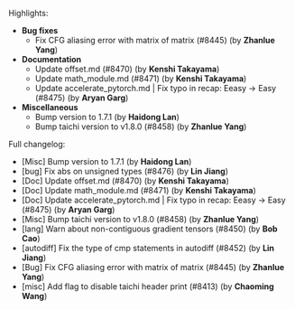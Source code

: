 Highlights:
   - **Bug fixes**
      - Fix CFG aliasing error with matrix of matrix (#8445) (by **Zhanlue Yang**)
   - **Documentation**
      - Update offset.md (#8470) (by **Kenshi Takayama**)
      - Update math_module.md (#8471) (by **Kenshi Takayama**)
      - Update accelerate_pytorch.md | Fix typo in recap: Eeasy -> Easy (#8475) (by **Aryan Garg**)
   - **Miscellaneous**
      - Bump version to 1.7.1 (by **Haidong Lan**)
      - Bump taichi version to v1.8.0 (#8458) (by **Zhanlue Yang**)

Full changelog:
   - [Misc] Bump version to 1.7.1 (by **Haidong Lan**)
   - [bug] Fix abs on unsigned types (#8476) (by **Lin Jiang**)
   - [Doc] Update offset.md (#8470) (by **Kenshi Takayama**)
   - [Doc] Update math_module.md (#8471) (by **Kenshi Takayama**)
   - [Doc] Update accelerate_pytorch.md | Fix typo in recap: Eeasy -> Easy (#8475) (by **Aryan Garg**)
   - [Misc] Bump taichi version to v1.8.0 (#8458) (by **Zhanlue Yang**)
   - [lang] Warn about non-contiguous gradient tensors (#8450) (by **Bob Cao**)
   - [autodiff] Fix the type of cmp statements in autodiff (#8452) (by **Lin Jiang**)
   - [Bug] Fix CFG aliasing error with matrix of matrix (#8445) (by **Zhanlue Yang**)
   - [misc] Add flag to disable taichi header print (#8413) (by **Chaoming Wang**)

